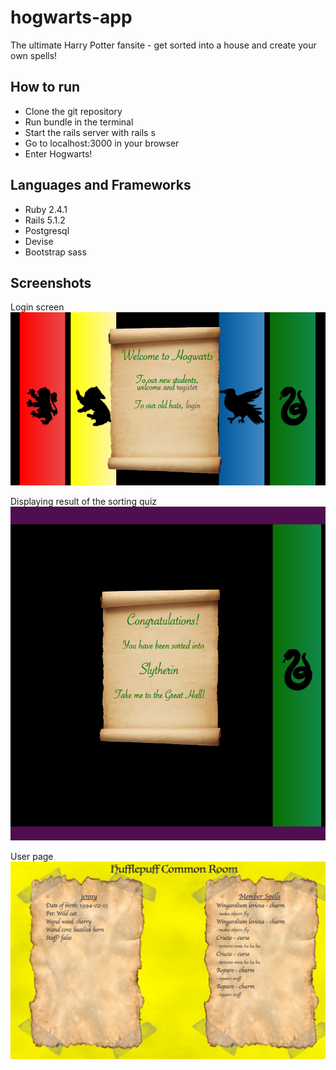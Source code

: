 # hogwarts-app

The ultimate Harry Potter fansite - get sorted into a house and create your own spells!

## How to run

 - Clone the git repository
 - Run bundle in the terminal
 - Start the rails server with rails s
 - Go to localhost:3000 in your browser
 - Enter Hogwarts!

## Languages and Frameworks

- Ruby 2.4.1
- Rails 5.1.2
- Postgresql
- Devise
- Bootstrap sass

## Screenshots

Login screen
<img src= "app/assets/images/login.png" alt="Instructions screen"/>

Displaying result of the sorting quiz
<img src= "app/assets/images/sorted.png" alt="Instructions screen"/>

User page
<img src= "app/assets/images/user.png" alt="Instructions screen"/>
